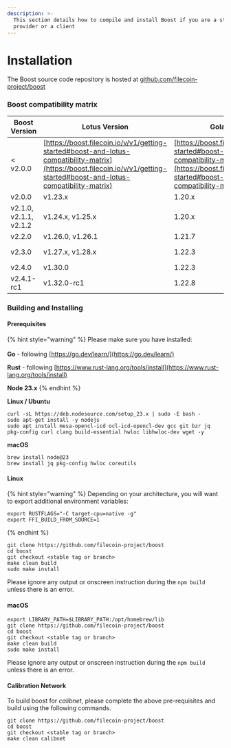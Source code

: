 ```yaml
---
description: >-
  This section details how to compile and install Boost if you are a storage
  provider or a client
---
```


# Installation

The Boost source code repository is hosted at [github.com/filecoin-project/boost](https://github.com/filecoin-project/boost)

### Boost compatibility matrix

| Boost Version          | Lotus Version                                                                                                                                                              | Golang Version                                                                                                                                                             | Curio Version  |
| ---------------------- | -------------------------------------------------------------------------------------------------------------------------------------------------------------------------- | -------------------------------------------------------------------------------------------------------------------------------------------------------------------------- | -------------- |
| < v2.0.0               | [https://boost.filecoin.io/v/v1/getting-started#boost-and-lotus-compatibility-matrix](https://boost.filecoin.io/v/v1/getting-started#boost-and-lotus-compatibility-matrix) | [https://boost.filecoin.io/v/v1/getting-started#boost-and-lotus-compatibility-matrix](https://boost.filecoin.io/v/v1/getting-started#boost-and-lotus-compatibility-matrix) | NA             |
| v2.0.0                 | v1.23.x                                                                                                                                                                    | 1.20.x                                                                                                                                                                     | NA             |
| v2.1.0, v2.1.1, v2.1.2 | v1.24.x, v1.25.x                                                                                                                                                           | 1.20.x                                                                                                                                                                     | NA             |
| v2.2.0                 | v1.26.0, v1.26.1                                                                                                                                                           | 1.21.7                                                                                                                                                                     | NA             |
| v2.3.0                 | v1.27.x, v1.28.x                                                                                                                                                           | 1.22.3                                                                                                                                                                     | 1.22.x, 1.23.x |
| v2.4.0                 | v1.30.0                                                                                                                                                                    | 1.22.3                                                                                                                                                                     | 1.24.2         |
| v2.4.1-rc1             | v1.32.0-rc1                                                                                                                                                                | 1.22.8                                                                                                                                                                     | TBD            |

### Building and Installing

#### Prerequisites

{% hint style="warning" %}
Please make sure you have installed:\
\
**Go** - following [https://go.dev/learn/](https://go.dev/learn/)

**Rust** - following [https://www.rust-lang.org/tools/install](https://www.rust-lang.org/tools/install)

**Node 23.x**
{% endhint %}

**Linux / Ubuntu**

```
curl -sL https://deb.nodesource.com/setup_23.x | sudo -E bash - 
sudo apt-get install -y nodejs
sudo apt install mesa-opencl-icd ocl-icd-opencl-dev gcc git bzr jq pkg-config curl clang build-essential hwloc libhwloc-dev wget -y
```

**macOS**

```
brew install node@23
brew install jq pkg-config hwloc coreutils
```

#### Linux

{% hint style="warning" %}
Depending on your architecture, you will want to export additional environment variables:

```
export RUSTFLAGS="-C target-cpu=native -g"
export FFI_BUILD_FROM_SOURCE=1
```
{% endhint %}

```
git clone https://github.com/filecoin-project/boost
cd boost
git checkout <stable tag or branch>
make clean build
sudo make install
```

Please ignore any output or onscreen instruction during the `npm build` unless there is an error.

#### macOS

```
export LIBRARY_PATH=$LIBRARY_PATH:/opt/homebrew/lib
git clone https://github.com/filecoin-project/boost
cd boost
git checkout <stable tag or branch>
make clean build
sudo make install
```

Please ignore any output or onscreen instruction during the `npm build` unless there is an error.

#### **Calibration Network**

To build boost for _calibnet_, please complete the above pre-requisites and build using the following commands.

```
git clone https://github.com/filecoin-project/boost
cd boost
git checkout <stable tag or branch>
make clean calibnet
```
